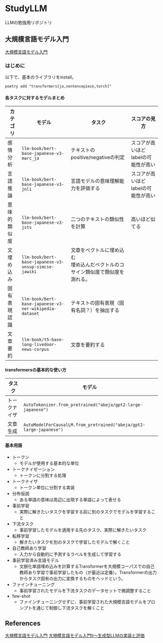 # StudyLLM

LLMの勉強用リポジトリ

## 大規模言語モデル入門

[大規模言語モデル入門](https://amzn.asia/d/2ewzg0r)

### はじめに

以下で、基本のライブラリをinstall。

```shell
poetry add "transformers[ja,sentencepiece,torch]"
```

#### 各タスクに対するモデルまとめ

|カテゴリ|モデル|タスク|スコアの見方|
|---|---|---|---|
|感情分析|`llm-book/bert-base-japanese-v3-marc_ja`|テキストのpositive/negativeの判定|スコアが高いほどlabelの可能性が高い|
|言語推論|`llm-book/bert-base-japanese-v3-jnli`|言語モデルの意味理解能力を評価する|スコアが高いほどlabelの可能性が高い|
|意味的類似度|`llm-book/bert-base-japanese-v3-jsts`|二つのテキストの類似性を計算|高いほど似てる|
|文埋め込み|`llm-book/bert-base-japanese-v3-unsup-simcse-jawiki`|文章をベクトルに埋め込む<br>埋め込んだベクトルのコサイン類似度で類似度を測れる。||
|固有表現認識|`llm-book/bert-base-japanese-v3-ner-wikipedia-dataset`|テキストの固有表現（固有名詞？）を抽出する||
|文章要約|`llm-book/t5-base-long-livedoor-news-corpus`|文章を要約する||

#### transformersの基本的な使い方

|タスク|モデル|
|---|---|
|トークナイザ|`AutoTokenizer.from_pretrained("abeja/gpt2-large-japanese")`|
|文章生成|`AutoModelForCausalLM.from_pretrained("abeja/gpt2-large-japanese")`|

#### 基本用語

- トークン
  - モデルが使用する基本的な単位
- トークナイゼーション
  - トークンに分割する処理
- トークナイザ
  - トークン単位に分割する実装
- 分布仮説
  - ある単語の意味は周辺に出現する単語によって表せる
- 事前学習
  - 実際に解きたいタスクを学習する前に別のタスクでモデルを学習すること
- 下流タスク
  - 事前学習したモデルを適用する先のタスク、実際に解きたいタスク
- 転移学習
  - 解きたいタスクを別のタスクで学習したモデルで解くこと
- 自己教師あり学習
  - 入力から自動的に予測するラベルを生成して学習する
- 事前学習済み言語モデル
  - 文脈化単語埋め込みを計算するTransformerを大規模コーパスでの自己教師あり学習で事前学習したもの（が最近は定番）。Transformerの出力からタスク固有の出力に変換するものをヘッドという。
- ファインチューニング
  - 事前学習されたモデルを下流タスクのデータセットで微調整すること
- few-shot
  - ファインチューニングせずに、事前学習された大規模言語モデルをプロンプトを通じて制御し下流タスクを解くこと

## References

[大規模言語モデル入門](https://amzn.asia/d/2ewzg0r)
[大規模言語モデル入門Ⅱ〜生成型LLMの実装と評価](https://amzn.asia/d/coRwOc8)
